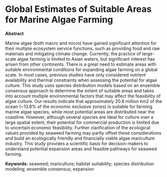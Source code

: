 # Global Estimates of Suitable Areas for Marine Algae Farming

**Abstract**

Marine algae (both macro and micro) have gained significant attention for their multiple ecosystem service functions, such as providing food and raw materials and mitigating climate change. Currently, the practice of large-scale algae farming is limited to Asian waters, but significant interest has arisen from other continents. There is a great need to estimate areas with suitable environmental conditions for expanding algae farming on a global scale. In most cases, previous studies have only considered nutrient availability and thermal constraints when assessing the potential for algae culture. This study uses species distribution models based on an ensemble consensus approach to determine the extent of suitable areas and takes into account multiple environmental factors that may affect the feasibility of algae culture. Our results indicate that approximately 20.8 million km2 of the ocean (~13.8% of the economic exclusive zones) is suitable for farming marine algae species, while most potential areas are distributed near the coastline. However, although several species are ideal for culture over a large spatial extent, their potential for commercial production is limited due to uncertain economic feasibility. Further clarification of the ecological values provided by seaweed farming may partly offset these considerations and build an ecologically friendly and financially viable algae mariculture industry. This study provides a scientific basis for decision-makers to understand potential expansion areas and feasible pathways for seaweed farming.

**Keywords:** seaweed; mariculture; habitat suitability; species distribution modeling; ensemble consensus; expansion